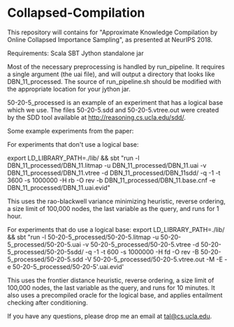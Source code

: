 # Collapsed-Compilation


This repository will contains for "Approximate Knowledge Compilation by Online Collapsed Importance Sampling", as presented at NeurIPS 2018.

Requirements: 
Scala
SBT
Jython standalone jar

Most of the necessary preprocessing is handled by run_pipeline. It requires a single argument (the uai file), and will output a directory that looks like DBN_11_processed. The source of run_pipeline.sh should be modified with the appropriate location for your jython jar.

50-20-5_processed is an example of an experiment that has a logical base which we use. The files 50-20-5.sdd and 50-20-5.vtree.out were created by the SDD tool available at http://reasoning.cs.ucla.edu/sdd/. 

Some example experiments from the paper:

For experiments that don't use a logical base:

export LD_LIBRARY_PATH=./lib/ && 
sbt "run -l DBN_11_processed/DBN_11.litmap -u DBN_11_processed/DBN_11.uai -v DBN_11_processed/DBN_11.vtree -d DBN_11_processed/DBN_11sdd/ -q -1 -t 3600 -s 1000000 -H rb -O rev -b DBN_11_processed/DBN_11.base.cnf  -e DBN_11_processed/DBN_11.uai.evid" 

This uses the rao-blackwell variance minimizing heuristic, reverse ordering, a size limit of 100,000 nodes, the last variable as the query, and runs for 1 hour.

For experiments that do use a logical base:
export LD_LIBRARY_PATH=./lib/ &&
sbt "run -l 50-20-5_processed/50-20-5.litmap -u 50-20-5_processed/50-20-5.uai -v 50-20-5_processed/50-20-5.vtree -d 50-20-5_processed/50-20-5sdd/ -q -1 -t 600 -s 1000000 -H fd -O rev -B 50-20-5_processed/50-20-5.sdd -V 50-20-5_processed/50-20-5.vtree.out -M -E -e 50-20-5_processed/50-20-5'.uai.evid' 

This uses the frontier distance heuristic, reverse ordering, a size limit of 100,000 nodes, the last variable as the query, and runs for 10 minutes. It also uses a precompiled oracle for the logical base, and applies entailment checking after conditioning.


If you have any questions, please drop me an email at tal@cs.ucla.edu.
